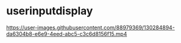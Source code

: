 # userinputdisplay

https://user-images.githubusercontent.com/88979369/130284894-da6304b8-e6e9-4eed-abc5-c3c6d8156f15.mp4
